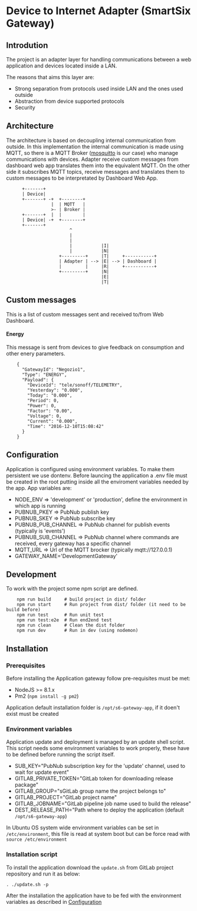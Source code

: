 # Device to Internet Adapter (SmartSix Gateway)

## Introdution

The project is an adapter layer for handling communications between a web application and
devices located inside a LAN.

The reasons that aims this layer are:

* Strong separation from protocols used inside LAN and the ones used outside
* Abstraction from device supported protocols
* Security

## Architecture

The architecture is based on decoupling internal communication from outside.
In this implementation the internal communication is made using MQTT, so there is
a MQTT Broker ([mosquitto](https://mosquitto.org/) is our case) who manage communications with devices.
Adapter receive custom messages from dashboard web app translates them into the equivalent MQTT.
On the other side it subscribes MQTT topics, receive messages and translates them to custom messages
 to be interpretated by Dashboard Web App.



          +-------+
          | Device|
          +-------+ -+  +--------+
                     |  | MQTT   |
                     >- | Broker |
          +-------+  |  |        |
          | Device| -+  +--------+
          +-------+
                            ^
                            |
                            |
                            |           |I|
                            |           |N|
                        +---------+     |T|     +-----------+
                        | Adapter | --> |E| --> | Dashboard |
                        |         |     |R|     +-----------+
                        +---------+     |N|
                                        |E|
                                        |T|


## Custom messages

This is a list of custom messages sent and received to/from Web Dashboard.

#### Energy

This message is sent from devices to give feedback on consumption and other enery parameters.

        {
          "GatewayId": "Negozio1",
          "Type": "ENERGY",
          "Payload": {
            "DeviceId": "tele/sonoff/TELEMETRY",
            "Yesterday": "0.000",
            "Today": "0.000",
            "Period": 0,
            "Power": 0,
            "Factor": "0.00",
            "Voltage": 0,
            "Current": "0.000",
            "Time": "2016-12-10T15:08:42"
          }
        }

## Configuration

Application is configured using environment variables. To make them persistent we use dontenv.
Before launcing the application a .env file must be created in the root putting inside all the enviroment variables
needed by the app.
App variables are:


* NODE_ENV => 'development' or 'production', define the environment in which app is running
* PUBNUB_PKEY => PubNub publish key
* PUBNUB_SKEY => PubNub subscribe key
* PUBNUB_PUB_CHANNEL => PubNub channel for publish events (typically is 'events')
* PUBNUB_SUB_CHANNEL => PubNub channel where commands are received, every gateway has a specific channel
* MQTT_URL => Url of the MQTT brocker (typically mqtt://127.0.0.1)
* GATEWAY_NAME='DevelopmentGateway'

## Development

To work with the project some npm script are defined.

        npm run build     # build project in dist/ folder
        npm run start     # Run project from dist/ folder (it need to be build before)
        npm run test      # Run unit test
        npm run test:e2e  # Run end2end test
        npm run clean     # Clean the dist folder
        npm run dev       # Run in dev (using nodemon)

## Installation

### Prerequisites

Before installing the Application gateway follow pre-requisites must be met:

* NodeJS >= 8.1.x
* Pm2 (`npm install -g pm2`)

Application default installation folder is `/opt/s6-gateway-app`, if it doen't exist must be created

### Environment variables

Application update and deployment is managed by an update shell script. This script needs
some environment variables to work properly, these have to be defined before running the script itself.


* SUB_KEY="PubNub subscription key for the 'update' channel, used to wait for update event"
* GITLAB_PRIVATE_TOKEN="GitLab token for downloading release package"
* GITLAB_GROUP="sGitLab group name the project belongs to"
* GITLAB_PROJECT="GitLab project name"
* GITLAB_JOBNAME="GitLab pipeline job name used to build the release"
* DEST_RELEASE_PATH="Path where to deploy the application (default `/opt/s6-gateway-app`)

In Ubuntu OS system wide environment variables can be set in `/etc/environment`, this file is read at system boot but
can be force read with `source /etc/environment`

### Installation script


To install the application download the `update.sh` from GitLab project repository and run it as below:

`. ./update.sh -p`

After the installation the application have to be fed with the environment variables as described in [Configuration](#Configuration)





